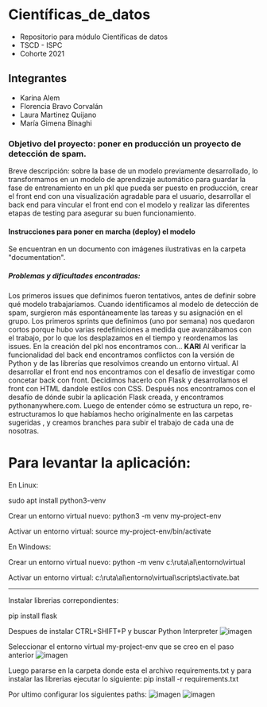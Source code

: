 # Científicas_de_datos
- Repositorio para módulo Científicas de datos 
- TSCD - ISPC
- Cohorte 2021

## Integrantes
- Karina Alem
- Florencia Bravo Corvalán
- Laura Martinez Quijano
- María Gimena Binaghi

### Objetivo del proyecto: poner en producción un proyecto de detección de spam. 
Breve descripción: sobre la base de un modelo previamente desarrollado, lo transformamos en un modelo de aprendizaje automático para guardar la fase de entrenamiento en un pkl que pueda ser puesto en producción, crear el front end con una visualización agradable para el usuario, desarrollar el back end para vincular el front end con el modelo y realizar las diferentes etapas de testing para asegurar su buen funcionamiento.

#### Instrucciones para poner en marcha (deploy) el modelo
Se encuentran en un documento con imágenes ilustrativas en la carpeta "documentation".

##### Problemas y dificultades encontradas:
Los primeros issues que definimos fueron tentativos, antes de definir sobre qué modelo trabajaríamos. Cuando identificamos al modelo de detección de spam, surgieron más espontáneamente las tareas y su asignación en el grupo.
Los primeros sprints que definimos (uno por semana) nos quedaron cortos porque hubo varias redefiniciones a medida que avanzábamos con el trabajo, por lo que los desplazamos en el tiempo y reordenamos las issues.
En la creación del pkl nos encontramos con... **KARI**
Al verificar la funcionalidad del back end encontramos conflictos con la versión de Python y de las librerías que resolvimos creando un entorno virtual.
Al desarrollar el front end nos encontramos con el desafío de investigar como concetar back con front. Decidimos hacerlo con Flask y desarrollamos el front con HTML dandole estilos con CSS.
Después nos encontramos con el desafío de dónde subir la aplicación Flask creada, y encontramos pythonanywhere.com.
Luego de entender cómo se estructura un repo, re-estructuramos lo que habíamos hecho originalmente en las carpetas sugeridas , y creamos branches para subir el trabajo de cada una de nosotras.


# Para levantar la aplicación:

En Linux:

sudo apt install python3-venv

Crear un entorno virtual nuevo:  python3 -m venv my-project-env

Activar un entorno virtual: source my-project-env/bin/activate

En Windows:

Crear un entorno virtual nuevo: python -m venv c:\ruta\al\entorno\virtual

Activar un entorno virtual: c:\ruta\al\entorno\virtual\scripts\activate.bat

---------------------------------------------------------------------------------------
Instalar librerias correpondientes:

pip install flask

Despues de instalar CTRL+SHIFT+P y buscar Python Interpreter 
![imagen](https://github.com/gibinaghi/cientificas_de_datos/assets/67662395/7d8aceb8-f074-436f-b3ef-501a23448e8f)

Seleccionar el entorno virtual my-project-env que se creo en el paso anterior
![imagen](https://github.com/gibinaghi/cientificas_de_datos/assets/67662395/57334731-f9e7-4253-bc6c-80ffe7569c2c)

Luego pararse en la carpeta donde esta el archivo requirements.txt y para instalar las librerias ejecutar lo siguiente:
pip install -r requirements.txt

Por ultimo configurar los siguientes paths:
![imagen](https://github.com/gibinaghi/cientificas_de_datos/assets/67662395/5b875ade-ffbf-43bf-b111-c594a674581d)
![imagen](https://github.com/gibinaghi/cientificas_de_datos/assets/67662395/61c648e3-8e99-444e-ac7a-a3a63e782d67)
